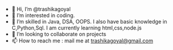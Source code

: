 - 👋 Hi, I’m @trashikagoyal
- 👀 I’m interested in coding.
- 🌱 I’m skilled in Java, DSA, OOPS. I also have basic knowledge in C,Python,Sql. I am currently learning html,css,node.js
- 💞️ I’m looking to collaborate on projects
- 📫 How to reach me : mail me at trashikagoyal@gmail.com

<!---
trashikagoyal/trashikagoyal is a ✨ special ✨ repository because its `README.md` (this file) appears on your GitHub profile.
You can click the Preview link to take a look at your changes.
--->
